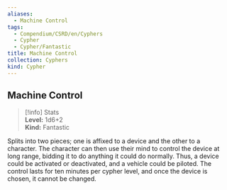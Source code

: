 ```yaml
---
aliases:
  - Machine Control
tags:
  - Compendium/CSRD/en/Cyphers
  - Cypher
  - Cypher/Fantastic
title: Machine Control
collection: Cyphers
kind: Cypher
---
```

## Machine Control  
>[!info] Stats  
> **Level:** 1d6+2  
> **Kind:** Fantastic
  
Splits into two pieces; one is affixed to a device and the other to a character. The character can then use their mind to control the device at long range, bidding it to do anything it could do normally. Thus, a device could be activated or deactivated, and a vehicle could be piloted. The control lasts for ten minutes per cypher level, and once the device is chosen, it cannot be changed.